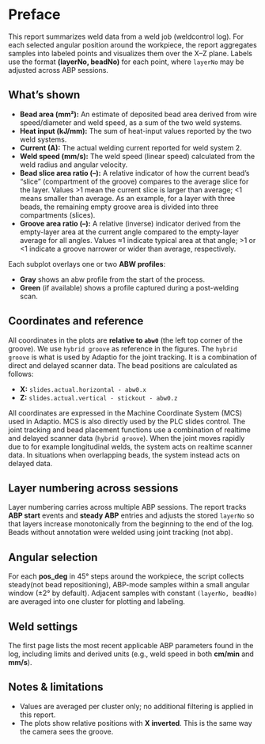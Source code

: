 # Preface

This report summarizes weld data from a weld job (weldcontrol log). For each selected angular position around the workpiece, the report aggregates samples into labeled points and visualizes them over the X–Z plane. Labels use the format **(layerNo, beadNo)** for each point, where `layerNo` may be adjusted across ABP sessions.

## What’s shown

- **Bead area (mm²):** An estimate of deposited bead area derived from wire speed/diameter and weld speed, as a sum of the two weld systems.
- **Heat input (kJ/mm):** The sum of heat-input values reported by the two weld systems.
- **Current (A):** The actual welding current reported for weld system 2.
- **Weld speed (mm/s):** The weld speed (linear speed) calculated from the weld radius and angular velocity.
- **Bead slice area ratio (–):** A relative indicator of how the current bead’s “slice” (compartment of the groove) compares to the average slice for the layer. Values >1 mean the current slice is larger than average; <1 means smaller than average. As an example, for a layer with three beads, the remaining empty groove area is divided into three compartments (slices).
- **Groove area ratio (–):** A relative (inverse) indicator derived from the empty-layer area at the current angle compared to the empty-layer average for all angles. Values ≈1 indicate typical area at that angle; >1 or <1 indicate a groove narrower or wider than average, respectively.

Each subplot overlays one or two **ABW profiles**:

- **Gray** shows an abw profile from the start of the process.  
- **Green** (if available) shows a profile captured during a post-welding scan.

## Coordinates and reference

All coordinates in the plots are **relative to `abw0`** (the left top corner of the groove). We use `hybrid groove` as reference in the figures. The `hybrid groove` is what is used by Adaptio for the joint tracking. It is a combination of direct and delayed scanner data. The bead positions are calculated as follows:

- **X:** `slides.actual.horizontal - abw0.x`
- **Z:** `slides.actual.vertical - stickout - abw0.z`

All coordinates are expressed in the Machine Coordinate System (MCS) used in Adaptio. MCS is also directly used by the PLC slides control. The joint tracking and bead placement functions use a combination of realtime and delayed scanner data (`hybrid groove`). When the joint moves rapidly due to for example longitudinal welds, the system acts on realtime scanner data. In situations when overlapping beads, the system instead acts on delayed data.

## Layer numbering across sessions

Layer numbering carries across multiple ABP sessions. The report tracks **ABP start** events and **steady ABP** entries and adjusts the stored `layerNo` so that layers increase monotonically from the beginning to the end of the log. Beads without annotation were welded using joint tracking (not abp).

## Angular selection

For each **pos_deg** in 45° steps around the workpiece, the script collects steady(not bead repositioning), ABP-mode samples within a small angular window (±2° by default). Adjacent samples with constant `(layerNo, beadNo)` are averaged into one cluster for plotting and labeling.

## Weld settings

The first page lists the most recent applicable ABP parameters found in the log, including limits and derived units (e.g., weld speed in both **cm/min** and **mm/s**).

## Notes & limitations

- Values are averaged per cluster only; no additional filtering is applied in this report.
- The plots show relative positions with **X inverted**. This is the same way the camera sees the groove.
